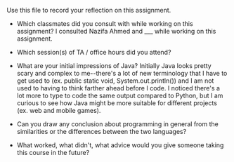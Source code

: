 Use this file to record your reflection on this assignment.

- Which classmates did you consult with while working on this assignment?
    I consulted Nazifa Ahmed and ___ while working on this assignment.
- Which session(s) of TA / office hours did you attend?
    
- What are your initial impressions of Java? 
    Initially Java looks pretty scary and complex to me--there's a lot of new terminology that I have to get used to (ex. public static void, System.out.println()) and I am not used to having to think farther ahead before I code. I noticed there's a lot more to type to code the same output compared to Python, but I am curious to see how Java might be more suitable for different projects (ex. web and mobile games).
- Can you draw any conclusion about programming in general from the similarities or the differences between the two languages? 

- What worked, what didn't, what advice would you give someone taking this course in the future?

